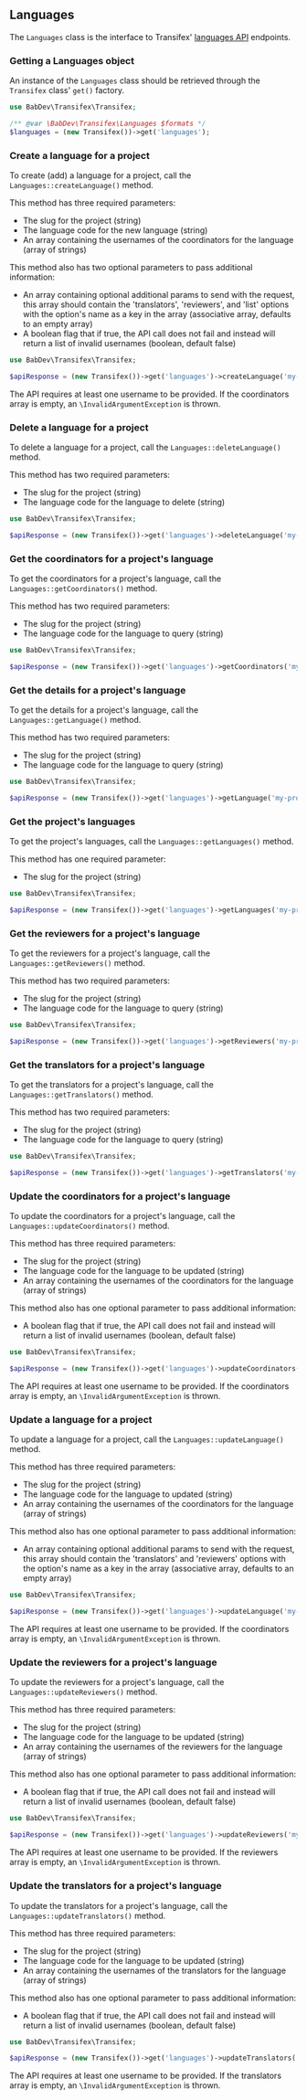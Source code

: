 ## Languages

The `Languages` class is the interface to Transifex' [languages API](http://docs.transifex.com/api/languages/) endpoints.

### Getting a Languages object

An instance of the `Languages` class should be retrieved through the `Transifex` class' `get()` factory.

```php
use BabDev\Transifex\Transifex;

/** @var \BabDev\Transifex\Languages $formats */
$languages = (new Transifex())->get('languages');
```

### Create a language for a project

To create (add) a language for a project, call the `Languages::createLanguage()` method.

This method has three required parameters:

* The slug for the project (string)
* The language code for the new language (string)
* An array containing the usernames of the coordinators for the language (array of strings)

This method also has two optional parameters to pass additional information:

* An array containing optional additional params to send with the request, this array should contain the 'translators', 'reviewers', and 'list' options with the option's name as a key in the array (associative array, defaults to an empty array)
* A boolean flag that if true, the API call does not fail and instead will return a list of invalid usernames (boolean, default false)

```php
use BabDev\Transifex\Transifex;

$apiResponse = (new Transifex())->get('languages')->createLanguage('my-project', 'en-US', ['mbabker']);
```

The API requires at least one username to be provided. If the coordinators array is empty, an `\InvalidArgumentException` is thrown.

### Delete a language for a project

To delete a language for a project, call the `Languages::deleteLanguage()` method.

This method has two required parameters:

* The slug for the project (string)
* The language code for the language to delete (string)

```php
use BabDev\Transifex\Transifex;

$apiResponse = (new Transifex())->get('languages')->deleteLanguage('my-project', 'en-US');
```

### Get the coordinators for a project's language

To get the coordinators for a project's language, call the `Languages::getCoordinators()` method.

This method has two required parameters:

* The slug for the project (string)
* The language code for the language to query (string)

```php
use BabDev\Transifex\Transifex;

$apiResponse = (new Transifex())->get('languages')->getCoordinators('my-project', 'en-US');
```

### Get the details for a project's language

To get the details for a project's language, call the `Languages::getLanguage()` method.

This method has two required parameters:

* The slug for the project (string)
* The language code for the language to query (string)

```php
use BabDev\Transifex\Transifex;

$apiResponse = (new Transifex())->get('languages')->getLanguage('my-project', 'en-US');
```

### Get the project's languages

To get the project's languages, call the `Languages::getLanguages()` method.

This method has one required parameter:

* The slug for the project (string)

```php
use BabDev\Transifex\Transifex;

$apiResponse = (new Transifex())->get('languages')->getLanguages('my-project');
```

### Get the reviewers for a project's language

To get the reviewers for a project's language, call the `Languages::getReviewers()` method.

This method has two required parameters:

* The slug for the project (string)
* The language code for the language to query (string)

```php
use BabDev\Transifex\Transifex;

$apiResponse = (new Transifex())->get('languages')->getReviewers('my-project', 'en-US');
```

### Get the translators for a project's language

To get the translators for a project's language, call the `Languages::getTranslators()` method.

This method has two required parameters:

* The slug for the project (string)
* The language code for the language to query (string)

```php
use BabDev\Transifex\Transifex;

$apiResponse = (new Transifex())->get('languages')->getTranslators('my-project', 'en-US');
```

### Update the coordinators for a project's language

To update the coordinators for a project's language, call the `Languages::updateCoordinators()` method.

This method has three required parameters:

* The slug for the project (string)
* The language code for the language to be updated (string)
* An array containing the usernames of the coordinators for the language (array of strings)

This method also has one optional parameter to pass additional information:

* A boolean flag that if true, the API call does not fail and instead will return a list of invalid usernames (boolean, default false)

```php
use BabDev\Transifex\Transifex;

$apiResponse = (new Transifex())->get('languages')->updateCoordinators('my-project', 'en-US', ['mbabker']);
```

The API requires at least one username to be provided. If the coordinators array is empty, an `\InvalidArgumentException` is thrown.

### Update a language for a project

To update a language for a project, call the `Languages::updateLanguage()` method.

This method has three required parameters:

* The slug for the project (string)
* The language code for the language to updated (string)
* An array containing the usernames of the coordinators for the language (array of strings)

This method also has one optional parameter to pass additional information:

* An array containing optional additional params to send with the request, this array should contain the 'translators' and 'reviewers' options with the option's name as a key in the array (associative array, defaults to an empty array)

```php
use BabDev\Transifex\Transifex;

$apiResponse = (new Transifex())->get('languages')->updateLanguage('my-project', 'en-US', ['mbabker']);
```

The API requires at least one username to be provided. If the coordinators array is empty, an `\InvalidArgumentException` is thrown.

### Update the reviewers for a project's language

To update the reviewers for a project's language, call the `Languages::updateReviewers()` method.

This method has three required parameters:

* The slug for the project (string)
* The language code for the language to be updated (string)
* An array containing the usernames of the reviewers for the language (array of strings)

This method also has one optional parameter to pass additional information:

* A boolean flag that if true, the API call does not fail and instead will return a list of invalid usernames (boolean, default false)

```php
use BabDev\Transifex\Transifex;

$apiResponse = (new Transifex())->get('languages')->updateReviewers('my-project', 'en-US', ['mbabker']);
```

The API requires at least one username to be provided. If the reviewers array is empty, an `\InvalidArgumentException` is thrown.

### Update the translators for a project's language

To update the translators for a project's language, call the `Languages::updateTranslators()` method.

This method has three required parameters:

* The slug for the project (string)
* The language code for the language to be updated (string)
* An array containing the usernames of the translators for the language (array of strings)

This method also has one optional parameter to pass additional information:

* A boolean flag that if true, the API call does not fail and instead will return a list of invalid usernames (boolean, default false)

```php
use BabDev\Transifex\Transifex;

$apiResponse = (new Transifex())->get('languages')->updateTranslators('my-project', 'en-US', ['mbabker']);
```

The API requires at least one username to be provided. If the translators array is empty, an `\InvalidArgumentException` is thrown.
